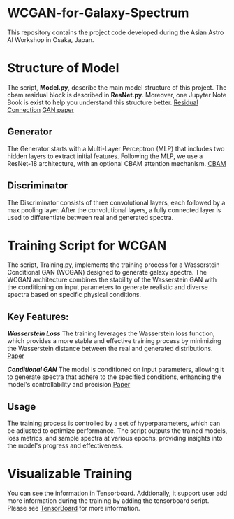 # WCGAN-for-Galaxy-Spectrum
This repository contains the project code developed during the Asian Astro AI Workshop in Osaka, Japan.

# Structure of Model
The script, **Model.py**, describe the main model structure of this project. The cbam residual block is described in **ResNet.py**. Moreover, one Jupyter Note Book is exist to help you understand this structure better. [Residual Connection](https://arxiv.org/abs/1512.03385) [GAN paper](https://arxiv.org/abs/1406.2661)
## Generator 
The Generator starts with a Multi-Layer Perceptron (MLP) that includes two hidden layers to extract initial features. Following the MLP, we use a ResNet-18 architecture, with an optional CBAM attention mechanism. [CBAM](https://arxiv.org/pdf/1807.06521)

## Discriminator
The Discriminator consists of three convolutional layers, each followed by a max pooling layer. After the convolutional layers, a fully connected layer is used to differentiate between real and generated spectra.

# Training Script for WCGAN
The script, Training.py, implements the training process for a Wasserstein Conditional GAN (WCGAN) designed to generate galaxy spectra. The WCGAN architecture combines the stability of the Wasserstein GAN with the conditioning on input parameters to generate realistic and diverse spectra based on specific physical conditions.

## Key Features:
***Wasserstein Loss*** The training leverages the Wasserstein loss function, which provides a more stable and effective training process by minimizing the Wasserstein distance between the real and generated distributions. [Paper](https://arxiv.org/abs/1701.07875)

***Conditional GAN***
The model is conditioned on input parameters, allowing it to generate spectra that adhere to the specified conditions, enhancing the model's controllability and precision.[Paper](https://arxiv.org/pdf/1411.1784)
## Usage
The training process is controlled by a set of hyperparameters, which can be adjusted to optimize performance. The script outputs the trained models, loss metrics, and sample spectra at various epochs, providing insights into the model's progress and effectiveness.

# Visualizable Training
You can see the information in Tensorboard. Addtionally, it support user add more information during the training by adding the tensorboard script. Please see [TensorBoard](https://www.tensorflow.org/tensorboard?hl=zh-cn) for more information.

